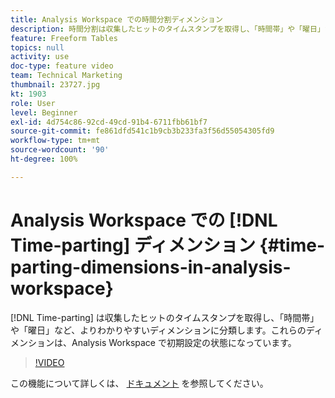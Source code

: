 ```yaml
---
title: Analysis Workspace での時間分割ディメンション
description: 時間分割は収集したヒットのタイムスタンプを取得し、「時間帯」や「曜日」など、よりわかりやすいディメンションに分類します。これらのディメンションは、Analysis Workspace で初期設定の状態になっています。
feature: Freeform Tables
topics: null
activity: use
doc-type: feature video
team: Technical Marketing
thumbnail: 23727.jpg
kt: 1903
role: User
level: Beginner
exl-id: 4d754c86-92cd-49cd-91b4-6711fbb61bf7
source-git-commit: fe861dfd541c1b9cb3b233fa3f56d55054305fd9
workflow-type: tm+mt
source-wordcount: '90'
ht-degree: 100%

---
```


# Analysis Workspace での [!DNL Time-parting] ディメンション {#time-parting-dimensions-in-analysis-workspace}

[!DNL Time-parting] は収集したヒットのタイムスタンプを取得し、「時間帯」や「曜日」など、よりわかりやすいディメンションに分類します。これらのディメンションは、Analysis Workspace で初期設定の状態になっています。

>[!VIDEO](https://video.tv.adobe.com/v/23727/?quality=12)

この機能について詳しくは、 [ドキュメント](https://experienceleague.adobe.com/docs/analytics/analyze/analysis-workspace/components/dimensions/time-parting-dimensions.html?lang=ja) を参照してください。
